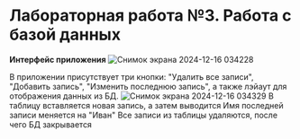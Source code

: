 # Лабораторная работа №3. Работа с базой данных
**Интерфейс приложения**
![Снимок экрана 2024-12-16 034228](https://github.com/user-attachments/assets/2ae16838-e848-4cf6-9086-dd37f0e9e74a)

В приложении присутствует три кнопки: "Удалить все записи", "Добавить запись", "Изменить последнюю запись", а также лэйаут для отображения данных из БД.
![Снимок экрана 2024-12-16 034329](https://github.com/user-attachments/assets/5a95ae58-863b-48eb-a028-d53f04aa2d67)
В таблицу вставляется новая запись, а затем выводится
Имя последней записи меняется на "Иван"
Все записи из таблицы удаляются, после чего БД закрывается
